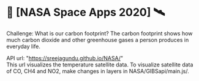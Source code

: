 # 🤖 [NASA Space Apps 2020] 🛰️ 

Challenge: What is our carbon footprint?
The carbon footprint shows how much carbon dioxide and other greenhouse gases a person produces in everyday life.

API url: "https://sreejagundu.github.io/NASA/"  
This url visualizes the temperature satellite data. To visualize satellite data of CO, CH4 and NO2, make changes in layers in NASA/GIBSapi/main.js/.

